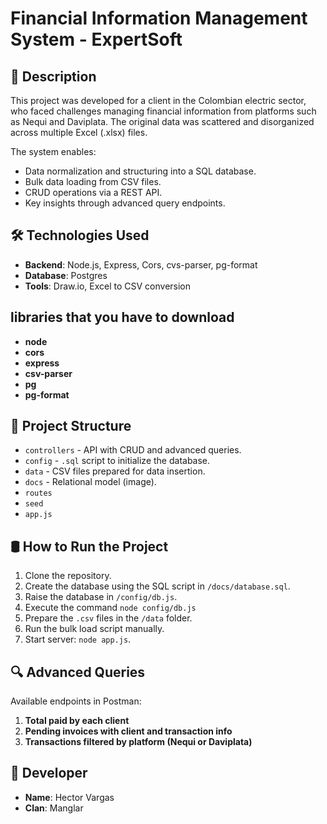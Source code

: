 # Financial Information Management System - ExpertSoft

## 📌 Description

This project was developed for a client in the Colombian electric sector, who faced challenges managing financial information from platforms such as Nequi and Daviplata. The original data was scattered and disorganized across multiple Excel (.xlsx) files.

The system enables:
- Data normalization and structuring into a SQL database.
- Bulk data loading from CSV files.
- CRUD operations via a REST API.
- Key insights through advanced query endpoints.


## 🛠️ Technologies Used
- **Backend**: Node.js, Express, Cors, cvs-parser, pg-format
- **Database**: Postgres
- **Tools**: Draw.io, Excel to CSV conversion


## libraries that you have to download
- **node**
- **cors**
- **express**
- **csv-parser**
- **pg**
- **pg-format**


## 🧩 Project Structure
- `controllers` - API with CRUD and advanced queries.
- `config` - `.sql` script to initialize the database.
- `data` - CSV files prepared for data insertion.
- `docs` - Relational model (image).
- `routes` 
- `seed`
- `app.js`

## 🛢️ How to Run the Project

1. Clone the repository.
2. Create the database using the SQL script in `/docs/database.sql`.
3. Raise the database in `/config/db.js`.
4. Execute the command `node config/db.js`
4. Prepare the `.csv` files in the `/data` folder.
5. Run the bulk load script manually.
6. Start server: `node app.js`.

## 🔍 Advanced Queries

Available endpoints in Postman:

1. **Total paid by each client**
2. **Pending invoices with client and transaction info**
3. **Transactions filtered by platform (Nequi or Daviplata)**

## 👤 Developer

- **Name**: Hector Vargas
- **Clan**: Manglar
